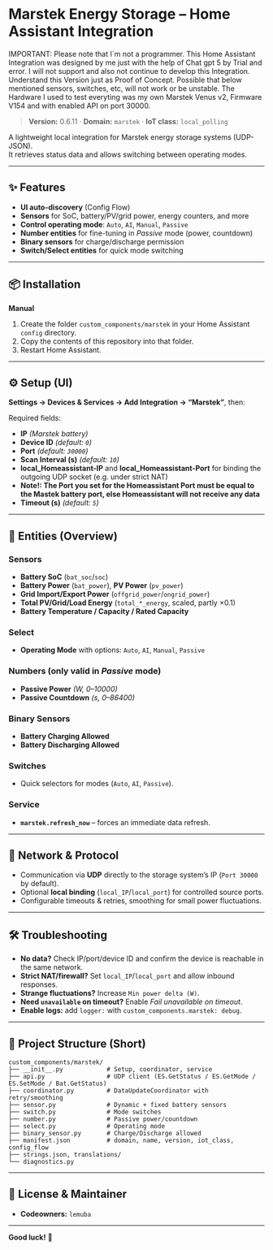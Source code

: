 # Marstek Energy Storage – Home Assistant Integration

IMPORTANT: Please note that I´m not a programmer. This Home Assistant Integration was designed by me just with the help of Chat gpt 5 by Trial and error. I will not support and also not continue to develop this Integration. Understand this Version just as Proof of Concept. Possible that below mentioned sensors, switches, etc,  will not work or be unstable. The Hardware I used to test everyting was my own Marstek Venus v2, Firmware V154 and with enabled API on port 30000.

> **Version:** 0.6.11 · **Domain:** `marstek` · **IoT class:** `local_polling`

A lightweight local integration for Marstek energy storage systems (UDP-JSON).  
It retrieves status data and allows switching between operating modes.

---

## ✨ Features
- **UI auto-discovery** (Config Flow)
- **Sensors** for SoC, battery/PV/grid power, energy counters, and more
- **Control operating mode**: `Auto`, `AI`, `Manual`, `Passive`
- **Number entities** for fine-tuning in *Passive* mode (power, countdown)
- **Binary sensors** for charge/discharge permission
- **Switch/Select entities** for quick mode switching

---

## 📦 Installation

**Manual**
1. Create the folder `custom_components/marstek` in your Home Assistant `config` directory.  
2. Copy the contents of this repository into that folder.  
3. Restart Home Assistant.  

---

## ⚙️ Setup (UI)
**Settings → Devices & Services → Add Integration → “Marstek”**, then:

Required fields:
- **IP** *(Marstek battery)*  
- **Device ID** *(default: `0`)*  
- **Port** *(default: `30000`)*  
- **Scan Interval (s)** *(default: `10`)*  
- **local_Homeassistant-IP** and **local_Homeassistant-Port** for binding the outgoing UDP socket (e.g. under strict NAT)
-   **Note!: The Port you set for the Homeassistant Port must be equal to the Mastek battery port, else Homeassistant will not receive any data** 
- **Timeout (s)** *(default: `5`)*  

---

## 🧩 Entities (Overview)

### Sensors
- **Battery SoC** (`bat_soc`/`soc`)  
- **Battery Power** (`bat_power`), **PV Power** (`pv_power`)  
- **Grid Import/Export Power** (`offgrid_power`/`ongrid_power`)  
- **Total PV/Grid/Load Energy** (`total_*_energy`, scaled, partly ×0.1)  
- **Battery Temperature / Capacity / Rated Capacity**

### Select
- **Operating Mode** with options: `Auto`, `AI`, `Manual`, `Passive`

### Numbers (only valid in *Passive* mode)
- **Passive Power** *(W, 0–10000)*  
- **Passive Countdown** *(s, 0–86400)*  

### Binary Sensors
- **Battery Charging Allowed**  
- **Battery Discharging Allowed**

### Switches
- Quick selectors for modes (`Auto`, `AI`, `Passive`).  

### Service
- **`marstek.refresh_now`** – forces an immediate data refresh.  

---

## 🔌 Network & Protocol
- Communication via **UDP** directly to the storage system’s IP (`Port 30000` by default).  
- Optional **local binding** (`local_IP`/`local_port`) for controlled source ports.  
- Configurable timeouts & retries, smoothing for small power fluctuations.  

---

## 🛠 Troubleshooting
- **No data?** Check IP/port/device ID and confirm the device is reachable in the same network.  
- **Strict NAT/firewall?** Set `local_IP`/`local_port` and allow inbound responses.  
- **Strange fluctuations?** Increase `Min power delta (W)`.  
- **Need `unavailable` on timeout?** Enable *Fail unavailable on timeout*.  
- **Enable logs:** add `logger:` with `custom_components.marstek: debug`.  

---

## 📁 Project Structure (Short)
```
custom_components/marstek/
├── __init__.py            # Setup, coordinator, service
├── api.py                 # UDP client (ES.GetStatus / ES.GetMode / ES.SetMode / Bat.GetStatus)
├── coordinator.py         # DataUpdateCoordinator with retry/smoothing
├── sensor.py              # Dynamic + fixed battery sensors
├── switch.py              # Mode switches
├── number.py              # Passive power/countdown
├── select.py              # Operating mode
├── binary_sensor.py       # Charge/Discharge allowed
├── manifest.json          # domain, name, version, iot_class, config_flow
├── strings.json, translations/
└── diagnostics.py
```

---

## 📜 License & Maintainer
- **Codeowners:** `lemuba`

---

**Good luck!** 🚀  
